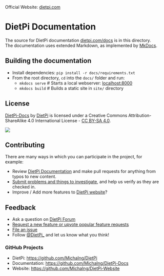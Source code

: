 Official Website: [dietpi.com](https://dietpi.com/)

# DietPi Documentation

The source for DietPi documentation [dietpi.com/docs](https://dietpi.com/docs/) is in this directory.
The documentation uses extended Markdown, as implemented by [MkDocs](https://www.mkdocs.org/).

## Building the documentation

- Install dependencies: `pip install -r docs/requirements.txt`
- From the root directory, `cd` into the `docs/` folder and run:
    - `mkdocs serve`    # Starts a local webserver:  [localhost:8000](http://localhost:8000)
    - `mkdocs build`    # Builds a static site in `site/` directory

## License
<a rel="cc:attributionURL" property="dct:title" href="https://dietpi.com/docs/">DietPi-Docs</a> by <a rel="cc:attributionURL dct:creator" property="cc:attributionName" href="https://dietpi.com/">DietPi</a> is licensed under a Creative Commons Attribution-ShareAlike 4.0 International License - <a rel="license" href="https://creativecommons.org/licenses/by-sa/4.0/">CC BY-SA 4.0</a>.

<a rel="license" href="https://creativecommons.org/licenses/by-sa/4.0/"><img src="https://i.creativecommons.org/l/by-sa/4.0/88x31.png" /></a>

## Contributing

There are many ways in which you can participate in the project, for example:

* Review [DietPi Documentation](https://dietpi.com/docs/) and make pull requests for anything from typos to new content.
* [Submit problems and things to investigate](https://github.com/MichaIng/DietPi/issues), and help us verify as they are checked in.
* Improve / Add more features to [DietPi website](https://dietpi.com/)?

## Feedback

* Ask a question on [DietPi Forum](https://dietpi.com/phpbb/)
* [Request a new feature or upvote popular feature requests](https://feathub.com/MichaIng/DietPi)
* [File an issue](https://github.com/MichaIng/DietPi/issues)
* Follow [@DietPi_](https://twitter.com/DietPi_) and let us know what you think!

### GitHub Projects

- DietPi: https://github.com/MichaIng/DietPi
- Documentation: https://github.com/MichaIng/DietPi-Docs
- Website: https://github.com/MichaIng/DietPi-Website
